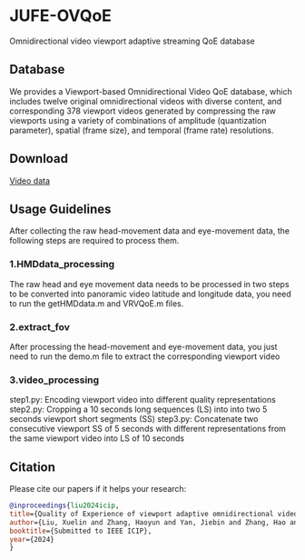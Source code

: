 # JUFE-OVQoE
Omnidirectional video viewport adaptive streaming QoE database

## Database
We provides a Viewport-based Omnidirectional Video QoE database, which includes twelve original omnidirectional videos with diverse content, and corresponding 378 viewport videos generated by compressing the raw viewports using a variety of combinations of amplitude (quantization parameter), spatial (frame size), and temporal (frame rate) resolutions.
## Download
[Video data](https://pan.baidu.com/s/1n6S8dnj8M7vhj-ozxmDqVg?pwd=1234)
## Usage Guidelines
After collecting the raw head-movement data and eye-movement data, the following steps are required to process them.
### 1.HMDdata_processing
The raw head and eye movement data needs to be processed in two steps to be converted into panoramic video latitude and longitude data, you need to run the getHMDdata.m and VRVQoE.m files.
### 2.extract_fov
After processing the head-movement and eye-movement data, you just need to run the demo.m file to extract the corresponding viewport video
### 3.video_processing
step1.py: Encoding viewport video into different quality representations
step2.py: Cropping a 10 seconds long sequences (LS) into into two 5 seconds viewport short segments (SS)
step3.py: Concatenate two consecutive viewport SS of 5 seconds with different representations from the same viewport video into LS of 10 seconds
## Citation
Please cite our papers if it helps your research:
```bibtex
@inproceedings{liu2024icip,
title={Quality of Experience of viewport adaptive omnidirectional video streaming},
author={Liu, Xuelin and Zhang, Haoyun and Yan, Jiebin and Zhang, Hao and Fang, Yuming and Wang, Shiqi},
booktitle={Submitted to IEEE ICIP},
year={2024}
}
